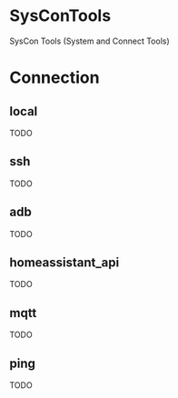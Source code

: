 # SysConTools
SysCon Tools (System and Connect Tools)


# Connection

## local
TODO

## ssh
TODO

## adb
TODO

## homeassistant_api
TODO

## mqtt
TODO

## ping
TODO

